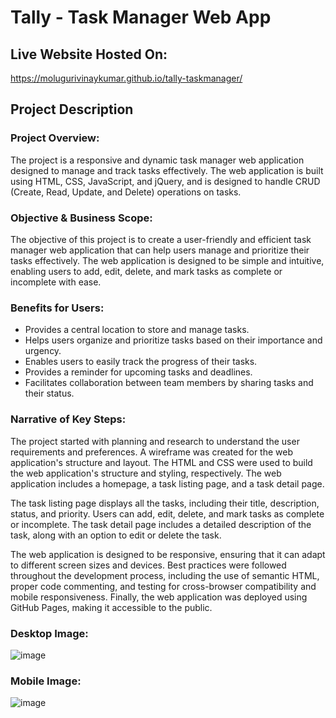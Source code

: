 # Tally - Task Manager Web App

## Live Website Hosted On:

https://molugurivinaykumar.github.io/tally-taskmanager/

## Project Description

### Project Overview:

The project is a responsive and dynamic task manager web application designed to manage and track tasks effectively. The web application is built using HTML, CSS, JavaScript, and jQuery, and is designed to handle CRUD (Create, Read, Update, and Delete) operations on tasks.

### Objective & Business Scope:

The objective of this project is to create a user-friendly and efficient task manager web application that can help users manage and prioritize their tasks effectively. The web application is designed to be simple and intuitive, enabling users to add, edit, delete, and mark tasks as complete or incomplete with ease.

### Benefits for Users:

* Provides a central location to store and manage tasks.
* Helps users organize and prioritize tasks based on their importance and urgency.
* Enables users to easily track the progress of their tasks.
* Provides a reminder for upcoming tasks and deadlines.
* Facilitates collaboration between team members by sharing tasks and their status.

### Narrative of Key Steps:

The project started with planning and research to understand the user requirements and preferences. A wireframe was created for the web application's structure and layout. The HTML and CSS were used to build the web application's structure and styling, respectively. The web application includes a homepage, a task listing page, and a task detail page.

The task listing page displays all the tasks, including their title, description, status, and priority. Users can add, edit, delete, and mark tasks as complete or incomplete. The task detail page includes a detailed description of the task, along with an option to edit or delete the task.

The web application is designed to be responsive, ensuring that it can adapt to different screen sizes and devices. Best practices were followed throughout the development process, including the use of semantic HTML, proper code commenting, and testing for cross-browser compatibility and mobile responsiveness. Finally, the web application was deployed using GitHub Pages, making it accessible to the public.

### Desktop Image:
![image](https://user-images.githubusercontent.com/66858598/234385094-ad1e958f-6665-4b04-a149-dd5c7fe32348.png)
### Mobile Image:
![image](https://user-images.githubusercontent.com/66858598/234385156-d86ddfff-990f-430d-a75f-451e4a418cd6.png)

